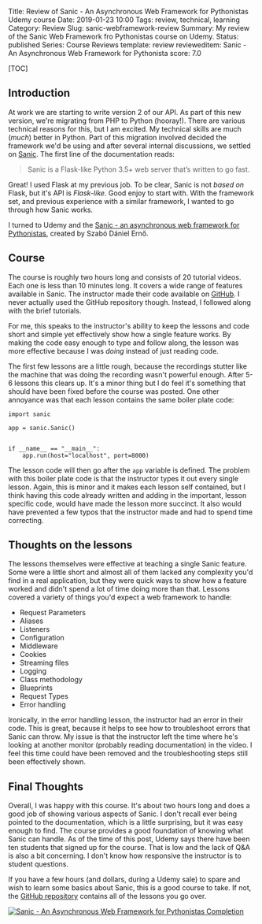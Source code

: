 Title: Review of Sanic - An Asynchronous Web Framework for Pythonistas Udemy course
Date: 2019-01-23 10:00
Tags: review, technical, learning
Category: Review
Slug: sanic-webframework-review
Summary: My review of the Sanic Web Framework fro Pythonistas course on Udemy.
Status: published
Series: Course Reviews
template: review
revieweditem: Sanic - An Asynchronous Web Framework for Pythonista
score: 7.0

[TOC]

## Introduction

At work we are starting to write version 2 of our API. As part of this new version, we're migrating from PHP to Python (hooray!). There are various technical
reasons for this, but I am excited. My technical skills are much (*much*) better in Python. Part of this migration involved decided the framework we'd be using
and after several internal discussions, we settled on [Sanic][1]. The first line of the documentation reads:

> Sanic is a Flask-like Python 3.5+ web server that’s written to go fast.

Great! I used Flask at my previous job. To be clear, Sanic is not *based on* Flask, but it's API is *Flask-like*. Good enjoy to start with. With the framework
set, and previous experience with a similar framework, I wanted to go through how Sanic works.

I turned to Udemy and the [Sanic - an asynchronous web framework for Pythonistas][2], created by Szabó Dániel Ernő.

## Course

The course is roughly two hours long and consists of 20 tutorial videos. Each one is less than 10 minutes long. It covers a wide range of features available in
Sanic. The instructor made their code available on [GitHub][3]. I never actually used the GitHub repository though. Instead, I followed along with the brief
tutorials.

For me, this speaks to the instructor's ability to keep the lessons and code short and simple yet effectively show how a single feature works. By making the
code easy enough to type and follow along, the lesson was more effective because I was *doing* instead of just reading code.

The first few lessons are a little rough, because the recordings stutter like the machine that was doing the recording wasn't powerful enough. After 5-6 lessons
this clears up. It's a minor thing but I do feel it's something that should have been fixed before the course was posted. One other annoyance was that each
lesson contains the same boiler plate code:

    import sanic

    app = sanic.Sanic()


    if __name__ == "__main__":
        app.run(host="localhost", port=8000)

The lesson code will then go after the `app` variable is defined. The problem with this boiler plate code is that the instructor types it out every single lesson.
Again, this is minor and it makes each lesson self contained, but I think having this code already written and adding in the important, lesson specific code,
would have made the lesson more succinct. It also would have prevented a few typos that the instructor made and had to spend time correcting.

## Thoughts on the lessons

The lessons themselves were effective at teaching a single Sanic feature. Some were a little short and almost all of them lacked any complexity you'd find in
a real application, but they were quick ways to show how a feature worked and didn't spend a lot of time doing more than that. Lessons covered a variety of
things you'd expect a web framework to handle:

 - Request Parameters
 - Aliases
 - Listeners
 - Configuration
 - Middleware
 - Cookies
 - Streaming files
 - Logging
 - Class methodology
 - Blueprints
 - Request Types
 - Error handling

Ironically, in the error handling lesson, the instructor had an error in their code. This is great, because it helps to see how to troubleshoot errors that Sanic
can throw. My issue is that the instructor left the time where he's looking at another monitor (probably reading documentation) in the video. I feel this time
could have been removed and the troubleshooting steps still been effectively shown.

## Final Thoughts

Overall, I was happy with this course. It's about two hours long and does a good job of showing various aspects of Sanic. I don't recall ever being pointed
to the documentation, which is a little surprising, but it was easy enough to find. The course provides a good foundation of knowing what Sanic can handle. As
of the time of this post, Udemy says there have been ten students that signed up for the course. That is low and the lack of Q&A is also a bit concerning. I
don't know how responsive the instructor is to student questions.

If you have a few hours (and dollars, during a Udemy sale) to spare and wish to learn some basics about Sanic, this is a good course to take. If not, the
[GitHub repository][3] contains all of the lessons you go over. 

[![Sanic - An Asynchronous Web Framework for Pythonistas Completion][certificate]][courselink]


 [1]: https://sanic.readthedocs.io/en/latest/
 [2]: https://www.udemy.com/sanic-an-asynchronous-web-framework-for-pythonistas/
 [3]: https://github.com/r3ap3rpy/sanic-web-framework
 [certificate]: {attach}images/udemy-sanic.jpg
 [courselink]: https://ude.my/UC-LYP0VLF7
